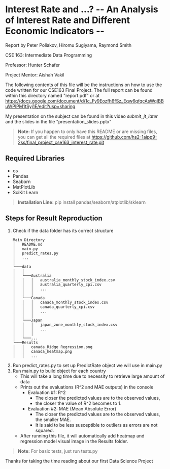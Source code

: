 # Interest Rate and ...? -- An Analysis of Interest Rate and Different Economic Indicators --

Report by Peter Poliakov, Hiromu Sugiyama, Raymond Smith

CSE 163: Intermediate Data Programming

Professor: Hunter Schafer

Project Mentor: Aishah Vakil

The following contents of this file will be the instructions on how to use the code written for our CSE163 Final Project. The full report can be found within this directory named "report.pdf" or at https://docs.google.com/document/d/1c_Fy9Eozfh6fSz_Eqw6qfqcAsWqIBBuWPlPM1tSyj1E/edit?usp=sharing

My presentation on the subject can be found in this video _submit_jt_later_ and the slides in the file "presentation_slides.pptx"

> **Note:** If you happen to only have this README or are missing files, you can get all the required files at https://github.com/hs2-1aipp9-2ss/final_project_cse163_interest_rate.git

## Required Libraries

- os
- Pandas
- Seaborn
- MatPlotLib
- SciKit Learn

> **Installation Line:** pip install pandas/seaborn/atplotlib/sklearn

## Steps for Result Reproduction
1. Check if the data folder has its correct structure
    ```
    Main Directory
    │   README.md
    │   main.py
    │   predict_rates.py
    │   ...
    │
    └───data
    │   │
    │   └───Australia
    │   │   │   australia_monthly_stock_index.csv
    │   │   │   australia_quarterly_cpi.csv
    │   │   │   ...
    │   │   │
    │   └───Canada
    │   │   │   canada_monthly_stock_index.csv
    │   │   │   canada_quarterly_cpi.csv
    │   │   │   ...
    │   │   │
    │   └───Japan
    │   │   │   japan_zone_monthly_stock_index.csv
    │   │   │   ...
    │   │   │
    │   └───...
    └───Results
    │   │   canada_Ridge Regression.png
    │   │   canada_heatmap.png
    │   │   ...
    ```
2. Run predict_rates.py to set up PredictRate object we will use in main.py
3. Run main.py to build object for each country
    - This will take a long time due to necessity to retrieve large amount of data
    - Prints out the evaluations (R^2 and MAE outputs) in the console
      - Evaluation #1: R^2
        - The closer the predicted values are to the observed values,
        - the closer the value of R^2 becomes to 1. 
      - Evaluation #2: MAE (Mean Absolute Error)
        - The closer the predicted values are to the observed values, the smaller MAE.
        - It is said to be less susceptible to outliers as errors are not squared.
    - After running this file, it will automatically add heatmap and regression model visual image in the Results folder. 

> **Note:** For basic tests, just run tests.py

Thanks for taking the time reading about our first Data Science Project
